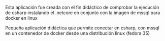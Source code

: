 Esta aplicación fue creada con el fin didáctico de comprobar la ejecución de csharp instalando el .netcore en conjunto con la imagen de mssql 
para docker en linux

Pequeña aplicación didáctica que permite conectar en csharp, con mssql en un contenedor de docker desde una distribución linux (fedora 35)
